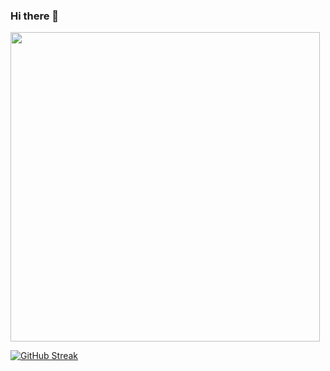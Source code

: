 ### Hi there 👋

<!--
**RomneyDa/romneyda** is a ✨ _special_ ✨ repository because its `README.md` (this file) appears on your GitHub profile.

Here are some ideas to get you started:

- 🔭 I’m currently working on ...
- 🌱 I’m currently learning ...
- 👯 I’m looking to collaborate on ...
- 🤔 I’m looking for help with ...
- 💬 Ask me about ...
- 📫 How to reach me: ...
- 😄 Pronouns: ...
- ⚡ Fun fact: ...
-->

<!-- <div style="width:100%;display:flex;flex-direction:row;gap:12px;align-items:center;justify-content:center;"> -->
<img src="https://github-readme-stats.vercel.app/api?username=romneyda&show_icons=true" width="495">

[![GitHub Streak](https://github-readme-streak-stats.herokuapp.com?user=romneyda)](https://git.io/streak-stats)

<!-- </div> -->
